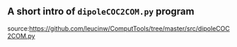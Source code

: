 ## A short intro of `dipoleCOC2COM.py` program
source:https://github.com/leucinw/ComputTools/tree/master/src/dipoleCOC2COM.py
